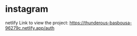 # instagram

netlify Link to view the project:  https://thunderous-basbousa-96279c.netlify.app/auth
